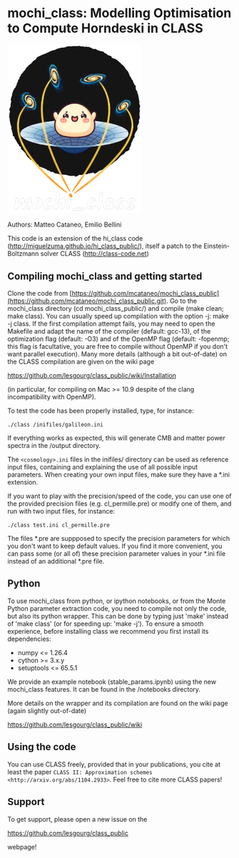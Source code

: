 mochi_class: Modelling Optimisation to Compute Horndeski in CLASS
==============================================

<p align="left">
  <img src="logos/mochi_class_logo_github_black_back.png" alt="mochi_class logo" width="300" />
</p>

Authors: Matteo Cataneo, Emilio Bellini

This code is an extension of the hi_class code (http://miguelzuma.github.io/hi_class_public/), itself a patch to the Einstein-Boltzmann solver CLASS (http://class-code.net) 


Compiling mochi_class and getting started
-----------------------------------

Clone the code from [https://github.com/mcataneo/mochi_class_public](https://github.com/mcataneo/mochi_class_public.git). 
Go to the mochi_class directory (cd mochi_class_public/) and compile (make clean;
make class). You can usually speed up compilation with the option -j:
make -j class. If the first compilation attempt fails, you may need to
open the Makefile and adapt the name of the compiler (default: gcc-13),
of the optimization flag (default: -O3) and of the OpenMP
flag (default: -fopenmp; this flag is facultative, you are free to
compile without OpenMP if you don't want parallel execution). 
Many more details (although a bit out-of-date) on the CLASS compilation are given on the
wiki page

https://github.com/lesgourg/class_public/wiki/Installation

(in particular, for compiling on Mac >= 10.9 despite of the clang
incompatibility with OpenMP).

To test the code has been properly installed, type, for instance:

    ./class /inifiles/galileon.ini

If everything works as expected, this will generate CMB and matter power spectra in the /output directory.

The `<cosmology>.ini` files in the inifiles/ directory can be used as reference input files, containing and
explaining the use of all possible input parameters. When creating
your own input files, make sure they have a *.ini
extension.

If you want to play with the precision/speed of the code, you can use
one of the provided precision files (e.g. cl_permille.pre) or modify
one of them, and run with two input files, for instance:

    ./class test.ini cl_permille.pre

The files *.pre are suppposed to specify the precision parameters for
which you don't want to keep default values. If you find it more
convenient, you can pass some (or all of) these precision parameter values in your *.ini
file instead of an additional *.pre file.

Python
------

To use mochi_class from python, or ipython notebooks, or from the Monte
Python parameter extraction code, you need to compile not only the
code, but also its python wrapper. This can be done by typing just
'make' instead of 'make class' (or for speeding up: 'make -j'). To ensure 
a smooth experience, before installing class we recommend you first install 
its dependencies:

  * numpy <= 1.26.4
  * cython >= 3.x.y
  * setuptools <= 65.5.1

We provide an example notebook (stable_params.ipynb) using the new mochi_class features. It can be found in the /notebooks directory.

More details on the wrapper and its compilation are found on the wiki page (again slightly out-of-date)

https://github.com/lesgourg/class_public/wiki


Using the code
--------------

You can use CLASS freely, provided that in your publications, you cite
at least the paper `CLASS II: Approximation schemes <http://arxiv.org/abs/1104.2933>`. Feel free to cite more CLASS papers!

Support
-------

To get support, please open a new issue on the

https://github.com/lesgourg/class_public

webpage!

